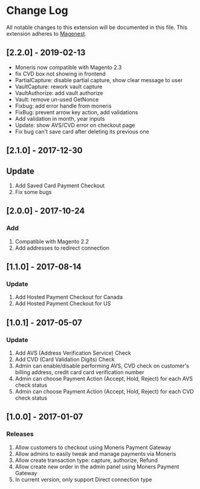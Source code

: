 # Change Log
All notable changes to this extension will be documented in this file.
This extension adheres to [Magenest](http://magenest.com/).

## [2.2.0] - 2019-02-13
-   Moneris now compatible with Magento 2.3
-   fix CVD box not showing in frontend
-   PartialCapture: disable partial capture, show clear message to user
-   VaultCapture: rework vault capture
-   VaultAuthorize: add vault authorize
-   Vault: remove un-used GetNonce
-   Fixbug: add error handle from moneris
-   FixBug: prevent arrow key action, add validations
-   Add validation in month, year inputs
-   Update: show AVS/CVD error on checkout page
-   Fix bug can't save card after deleting its previous one

## [2.1.0] - 2017-12-30
## Update
1. Add Saved Card Payment Checkout
2. Fix some bugs

## [2.0.0] - 2017-10-24
### Add
1. Compatible with Magento 2.2
2. Add addresses to redirect connection

## [1.1.0] - 2017-08-14
### Update
1. Add Hosted Payment Checkout for Canada
2. Add Hosted Payment Checkout for US


## [1.0.1] - 2017-05-07
### Update
1. Add AVS (Address Verification Service) Check
2. Add CVD (Card Validation Digits) Check
3. Admin can enable/disable performing AVS, CVD check on customer's billing address, credit card card verification number
4. Admin can choose Payment Action (Accept, Hold, Reject) for each AVS check status
5. Admin can choose Payment Action (Accept, Hold, Reject) for each CVD check status

## [1.0.0] - 2017-01-07
### Releases
1. Allow customers to checkout using Moneris Payment Gateway
2. Allow admins to easily tweak and manage payments via Moneris
3. Allow create transaction type: capture, authorize, Refund
4. Allow create new order in the admin panel using Moners Payment Gateway 
5. In current version, only support Direct connection type
